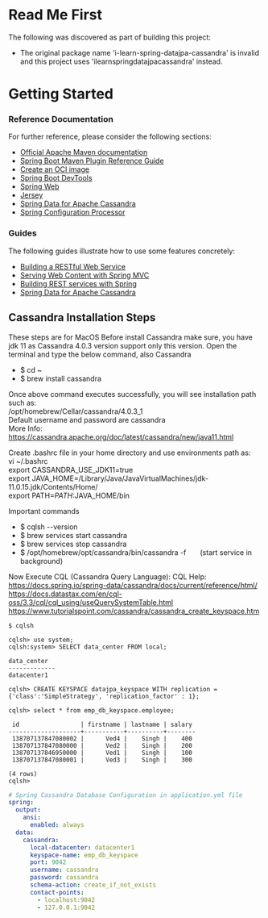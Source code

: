 # Read Me First
The following was discovered as part of building this project:

* The original package name 'i-learn-spring-datajpa-cassandra' is invalid and this project uses 'ilearnspringdatajpacassandra' instead.

# Getting Started

### Reference Documentation
For further reference, please consider the following sections:

* [Official Apache Maven documentation](https://maven.apache.org/guides/index.html)
* [Spring Boot Maven Plugin Reference Guide](https://docs.spring.io/spring-boot/docs/2.6.7/maven-plugin/reference/html/)
* [Create an OCI image](https://docs.spring.io/spring-boot/docs/2.6.7/maven-plugin/reference/html/#build-image)
* [Spring Boot DevTools](https://docs.spring.io/spring-boot/docs/2.6.7/reference/htmlsingle/#using-boot-devtools)
* [Spring Web](https://docs.spring.io/spring-boot/docs/2.6.7/reference/htmlsingle/#boot-features-developing-web-applications)
* [Jersey](https://docs.spring.io/spring-boot/docs/2.6.7/reference/htmlsingle/#boot-features-jersey)
* [Spring Data for Apache Cassandra](https://docs.spring.io/spring-boot/docs/2.6.7/reference/htmlsingle/#boot-features-cassandra)
* [Spring Configuration Processor](https://docs.spring.io/spring-boot/docs/2.6.7/reference/htmlsingle/#configuration-metadata-annotation-processor)

### Guides
The following guides illustrate how to use some features concretely:

* [Building a RESTful Web Service](https://spring.io/guides/gs/rest-service/)
* [Serving Web Content with Spring MVC](https://spring.io/guides/gs/serving-web-content/)
* [Building REST services with Spring](https://spring.io/guides/tutorials/bookmarks/)
* [Spring Data for Apache Cassandra](https://spring.io/guides/gs/accessing-data-cassandra/)

## Cassandra Installation Steps

These steps are for MacOS 
Before install Cassandra make sure, you have jdk 11 as Cassandra 4.0.3 version support only this version.
Open the terminal and type the below command, also Cassandra  
* $ cd ~  
* $ brew install cassandra  

Once above command executes successfully, you will see installation path such as:  
/opt/homebrew/Cellar/cassandra/4.0.3_1  
Default username and password are cassandra  
More Info:  
https://cassandra.apache.org/doc/latest/cassandra/new/java11.html  

Create .bashrc file in your home directory and use environments path as:  
vi ~/.bashrc  
export CASSANDRA_USE_JDK11=true  
export JAVA_HOME=/Library/Java/JavaVirtualMachines/jdk-11.0.15.jdk/Contents/Home/  
export PATH=$PATH:$JAVA_HOME/bin  

Important commands  
* $ cqlsh --version
* $ brew services start cassandra  
* $ brew services stop cassandra
* $ /opt/homebrew/opt/cassandra/bin/cassandra -f    &nbsp; &nbsp; &nbsp; (start service in background)  


Now Execute CQL (Cassandra Query Language):
CQL Help:  
https://docs.spring.io/spring-data/cassandra/docs/current/reference/html/  
https://docs.datastax.com/en/cql-oss/3.3/cql/cql_using/useQuerySystemTable.html  
https://www.tutorialspoint.com/cassandra/cassandra_create_keyspace.htm  
  
```roomsql
$ cqlsh  

cqlsh> use system;
cqlsh:system> SELECT data_center FROM local;
    
data_center
-------------
datacenter1 

cqlsh> CREATE KEYSPACE datajpa_keyspace WITH replication = {'class':'SimpleStrategy', 'replication_factor' : 1};

cqlsh> select * from emp_db_keyspace.employee;

 id                 | firstname | lastname | salary
--------------------+-----------+----------+--------
 138707137847080002 |      Ved4 |    Singh |    400
 138707137847080000 |      Ved2 |    Singh |    200
 138707137846950000 |      Ved1 |    Singh |    100
 138707137847080001 |      Ved3 |    Singh |    300

(4 rows)
cqlsh>     
``` 

```yaml
# Spring Cassandra Database Configuration in application.yml file
spring:
  output:
    ansi:
      enabled: always
  data:
    cassandra:
      local-datacenter: datacenter1
      keyspace-name: emp_db_keyspace
      port: 9042
      username: cassandra
      password: cassandra
      schema-action: create_if_not_exists
      contact-points:
        - localhost:9042
        - 127.0.0.1:9042
```



